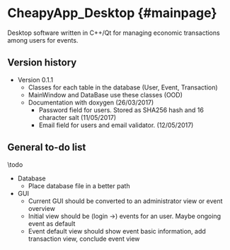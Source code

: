 # CheapyApp_Desktop {#mainpage}
Desktop software written in C++/Qt for managing economic transactions among users for events.

## Version history
* Version 0.1.1
    * Classes for each table in the database (User, Event, Transaction)
	* MainWindow and DataBase use these classes (OOD)
	* Documentation with doxygen (26/03/2017)
        * Password field for users. Stored as SHA256 hash and 16 character salt (11/05/2017)
        * Email field for users and email validator. (12/05/2017)

## General to-do list
\todo
* Database
    *  Place database file in a better path
*  GUI
    *  Current GUI should be converted to an administrator view or event overview
    *  Initial view should be (login ->) events for an user. Maybe ongoing event as default
    *  Event default view should show event basic information, add transaction view, conclude event view
